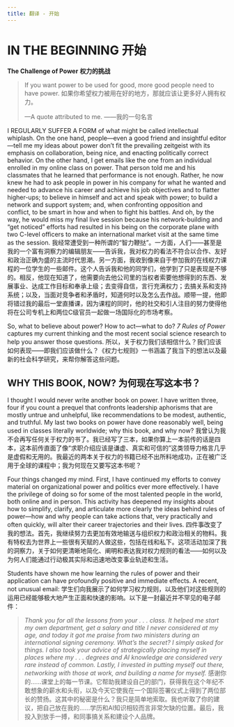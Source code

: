 ```yaml
---
title: 翻译 - 开始
---
```


# IN THE BEGINNING 开始

**The Challenge of Power**
**权力的挑战**

> If you want power to be used for good, more good people need to have power.
> 如果你希望权力被用在好的地方，那就应该让更多好人拥有权力。
>
> —A quote attributed to me.
> ——我的一句名言

I REGULARLY SUFFER A FORM of what might be called intellectual whiplash. On the one hand, people—even a good friend and insightful editor—tell me my ideas about power don’t fit the prevailing zeitgeist with its emphasis on collaboration, being nice, and enacting politically correct behavior. On the other hand, I get emails like the one from an individual enrolled in my online class on power. That person told me and his classmates that he learned that performance is not enough. Rather, he now knew he had to ask people in power in his company for what he wanted and needed to advance his career and achieve his job objectives and to flatter higher-ups; to believe in himself and act and speak with power; to build a network and support system; and, when confronting opposition and conflict, to be smart in how and when to fight his battles. And oh, by the way, he would miss my final live session because his network-building and “get noticed” efforts had resulted in his being on the corporate plane with two C-level officers to make an international market visit at the same time as the session.
我经常遭受到一种所谓的“智力鞭挞”。一方面，人们——甚至是我的一个富有洞察力的编辑朋友——告诉我，我对权力的看法不符合以合作、友好和政治正确为盛的主流时代思潮。另一方面，我收到像来自于参加我的在线权力课程的一位学生的一些邮件。这个人告诉我和他的同学们，他学到了只是表现是不够的。相反，他现在知道了，他需要向去他公司里的当权者索要他想得到的东西、发展事业、达成工作目标和奉承上级；去变得自信，言行充满权力；去搞关系和支持系统；以及，当面对竞争者和矛盾时，知道何时以及怎么去作战。顺带一提，他即将错过我的最后一堂直播课，因为课程的同时，他的社交和引人注目的努力使得他将在公司专机上和两位C级官员一起做一场国际化的市场考察。

So, what to believe about power? How to act—what to do? *7 Rules of Power* captures my current thinking and the most recent social science research to help you answer those questions.
所以，关于权力我们该相信什么？我们应该如何表现——即我们应该做什么？《权力七规则》一书涵盖了我当下的想法以及最新的社会科学研究，来帮你解答这些问题。

## WHY THIS BOOK, NOW? 为何现在写这本书？

I thought I would never write another book on power. I have written three, four if you count a prequel that confronts leadership aphorisms that are mostly untrue and unhelpful, like recommendations to be modest, authentic, and truthful. My last two books on power have done reasonably well, being used in classes literally worldwide; why this book, and why now?
我曾认为我不会再写任何关于权力的书了。我已经写了三本，如果你算上一本前传的话是四本，这本前传直面了像“求职介绍应该是谦虚、真实和可信的”这类领导力格言几乎是虚假和无用的。我最近的两本关于权力的书籍已经不出所料地成功，正在被广泛用于全球的课程中；我为何现在又要写这本书呢？

Four things changed my mind. First, I have continued my efforts to convey material on organizational power and politics ever more effectively. I have the privilege of doing so for some of the most talented people in the world, both online and in person. This activity has deepened my insights about how to simplify, clarify, and articulate more clearly the ideas behind rules of power—how and why people can take actions that, very practically and often quickly, will alter their career trajectories and their lives.
四件事改变了我的想法。首先，我继续努力去更加有效地输送与组织权力和政治相关的物料。我有特权去为世界上一些很有天赋的人做这些，包括在线和私下。这项活动加深了我的洞察力，关于如何更清晰地简化、阐明和表达我对权力规则的看法——如何以及为何人们能通过行动极其实际和迅速地改变事业轨迹和生活。

Students have shown me how learning the rules of power and their application can have profoundly positive and immediate effects. A recent, not unusual email:
学生们向我展示了如何学习权力规则，以及他们对这些规则的运用已经能够极大地产生正面和快速的影响。以下是一封最近并不罕见的电子邮件：

> *Thank you for all the lessons from your . . . class. It helped me start my own department, get a salary and title I never considered at my age, and today it got me praise from two ministers during an international signing ceremony. What’s the secret? I simply asked for things. I also took your advice of strategically placing myself in places where my . . . degrees and AI knowledge are considered very rare instead of common. Lastly, I invested in putting myself out there, networking with those at work, and building a name for myself.*
> 感谢你的……课堂上的每一节课。它帮助我建设自己的部门，获得我在这个年纪不敢想象的薪水和头衔，以及今天它使我在一个国际签署仪式上得到了两位部长的赞扬。这其中的秘密是什么？我只是简单地索取。我也听取了你的建议，把自己放在我的……学历和AI知识相较而言非常欠缺的位置。最后，我投入到放手一搏，和同事搞关系和建设个人品牌。
